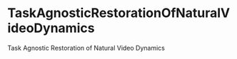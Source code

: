 # TaskAgnosticRestorationOfNaturalVideoDynamics
Task Agnostic Restoration of Natural Video Dynamics
